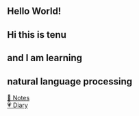 <h2>Hello World!</h2>

<h2>Hi this is tenu</h2>
<h2>and I am learning</h2>
<h2>natural language processing</h2>

[📖 Notes](tenucc.github.io/note/git/liaoxuefeng‘s%20blog)</br>
[💗 Diary](tenucc.github.io/diary/2020/0916.html)
